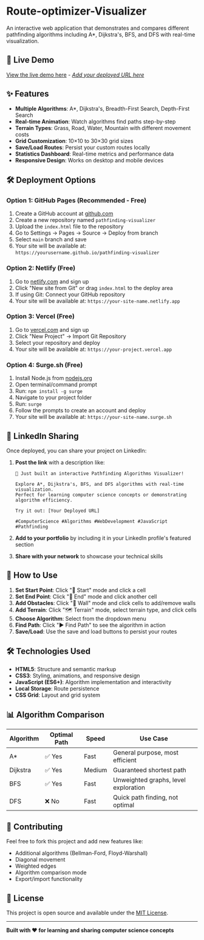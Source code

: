 # Route-optimizer-Visualizer

An interactive web application that demonstrates and compares different pathfinding algorithms including A*, Dijkstra's, BFS, and DFS with real-time visualization.

## 🚀 Live Demo

[View the live demo here](#) - [*Add your deployed URL here*](https://route-optimizer-visualizer.vercel.app/)

## ✨ Features

- **Multiple Algorithms**: A*, Dijkstra's, Breadth-First Search, Depth-First Search
- **Real-time Animation**: Watch algorithms find paths step-by-step
- **Terrain Types**: Grass, Road, Water, Mountain with different movement costs
- **Grid Customization**: 10×10 to 30×30 grid sizes
- **Save/Load Routes**: Persist your custom routes locally
- **Statistics Dashboard**: Real-time metrics and performance data
- **Responsive Design**: Works on desktop and mobile devices

## 🛠️ Deployment Options

### Option 1: GitHub Pages (Recommended - Free)
1. Create a GitHub account at [github.com](https://github.com)
2. Create a new repository named `pathfinding-visualizer`
3. Upload the `index.html` file to the repository
4. Go to Settings → Pages → Source → Deploy from branch
5. Select `main` branch and save
6. Your site will be available at: `https://yourusername.github.io/pathfinding-visualizer`

### Option 2: Netlify (Free)
1. Go to [netlify.com](https://netlify.com) and sign up
2. Click "New site from Git" or drag `index.html` to the deploy area
3. If using Git: Connect your GitHub repository
4. Your site will be available at: `https://your-site-name.netlify.app`

### Option 3: Vercel (Free)
1. Go to [vercel.com](https://vercel.com) and sign up
2. Click "New Project" → Import Git Repository
3. Select your repository and deploy
4. Your site will be available at: `https://your-project.vercel.app`

### Option 4: Surge.sh (Free)
1. Install Node.js from [nodejs.org](https://nodejs.org)
2. Open terminal/command prompt
3. Run: `npm install -g surge`
4. Navigate to your project folder
5. Run: `surge`
6. Follow the prompts to create an account and deploy
7. Your site will be available at: `https://your-site-name.surge.sh`

## 📱 LinkedIn Sharing

Once deployed, you can share your project on LinkedIn:

1. **Post the link** with a description like:
   ```
   🚀 Just built an interactive Pathfinding Algorithms Visualizer!
   
   Explore A*, Dijkstra's, BFS, and DFS algorithms with real-time visualization. 
   Perfect for learning computer science concepts or demonstrating algorithm efficiency.
   
   Try it out: [Your Deployed URL]
   
   #ComputerScience #Algorithms #WebDevelopment #JavaScript #Pathfinding
   ```

2. **Add to your portfolio** by including it in your LinkedIn profile's featured section

3. **Share with your network** to showcase your technical skills

## 🎯 How to Use

1. **Set Start Point**: Click "🎯 Start" mode and click a cell
2. **Set End Point**: Click "🎯 End" mode and click another cell  
3. **Add Obstacles**: Click "🧱 Wall" mode and click cells to add/remove walls
4. **Add Terrain**: Click "🗺️ Terrain" mode, select terrain type, and click cells
5. **Choose Algorithm**: Select from the dropdown menu
6. **Find Path**: Click "▶️ Find Path" to see the algorithm in action
7. **Save/Load**: Use the save and load buttons to persist your routes

## 🛠️ Technologies Used

- **HTML5**: Structure and semantic markup
- **CSS3**: Styling, animations, and responsive design
- **JavaScript (ES6+)**: Algorithm implementation and interactivity
- **Local Storage**: Route persistence
- **CSS Grid**: Layout and grid system

## 📊 Algorithm Comparison

| Algorithm | Optimal Path | Speed | Use Case |
|-----------|-------------|-------|----------|
| A* | ✅ Yes | Fast | General purpose, most efficient |
| Dijkstra | ✅ Yes | Medium | Guaranteed shortest path |
| BFS | ✅ Yes | Fast | Unweighted graphs, level exploration |
| DFS | ❌ No | Fast | Quick path finding, not optimal |

## 🤝 Contributing

Feel free to fork this project and add new features like:
- Additional algorithms (Bellman-Ford, Floyd-Warshall)
- Diagonal movement
- Weighted edges
- Algorithm comparison mode
- Export/import functionality

## 📄 License

This project is open source and available under the [MIT License](LICENSE).

---

**Built with ❤️ for learning and sharing computer science concepts** 
